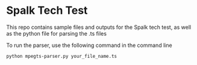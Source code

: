 # Spalk Tech Test

This repo contains sample files and outputs for the Spalk tech test, as well as the python file for parsing the .ts files

To run the parser, use the following command in the command line

`python mpegts-parser.py your_file_name.ts`
